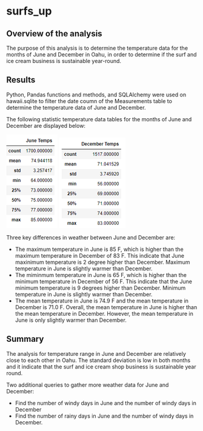 # surfs_up

## Overview of the analysis
The purpose of this analysis is to determine the temperature data for the months of June and December in Oahu, in order to determine if the surf and ice cream business is sustainable year-round.

## Results
Python, Pandas functions and methods, and SQLAlchemy were used on hawaii.sqlite to filter the date coumn of the Measurements table to determine the temperature data of June and December.

The following statistic temperature data tables for the months of June and December are displayed below:

![](Resources/June_temps.PNG)
![](Resources/December_temps.PNG)

Three key differences in weather between June and December are:
- The maximum temperature in June is 85 F, which is higher than the maximum temperature in December of 83 F. This indicate that June maxinimum temperature is 2 degree higher than December. Maximum temperature in June is slightly warmer than December.
- The miminmum temperature in June is 65 F, which is higher than the minimum temperature in December of 56 F. This indicate that the June minimum temperature is 9 degrees higher than December. Minimum temperature in June is slightly warmer than December.
- The mean temperature in June is 74.9 F and the mean temperature in December is 71.0 F. Overall, the mean temperature in June is higher than the mean temperature in December. However, the mean temperature in June is only slightly warmer than December.

## Summary
The analysis for temperature range in June and December are relatively close to each other in Oahu. The standard deviation is low in both months and it indicate that the surf and ice cream shop business is sustainable year round.

Two additional queries to gather more weather data for June and December:
- Find the number of windy days in June and the number of windy days in December
- Find the number of rainy days in June and the number of windy days in December.
